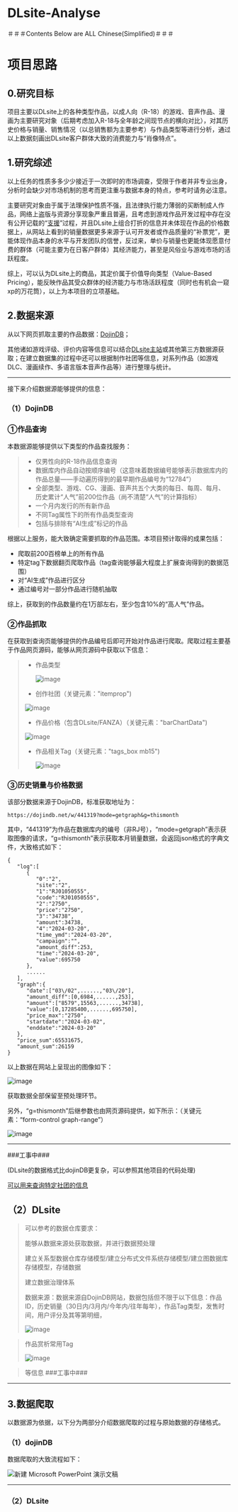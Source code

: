 # DLsite-Analyse

＃＃＃Contents Below are ALL Chinese(Simplified)＃＃＃

# 项目思路

## **0.研究目标**

项目主要以DLsite上的各种类型作品，以成人向（R-18）的游戏、音声作品、漫画为主要研究对象（后期考虑加入R-18与全年龄之间现节点的横向对比），对其历史价格与销量、销售情况（以总销售额为主要参考）与作品类型等进行分析，通过以上数据刻画出DLsite客户群体大致的消费能力与“肖像特点”。

## **1.研究综述**

以上任务的性质多多少少接近于一次即时的市场调查，受限于作者并非专业出身，分析时会缺少对市场机制的思考而更注重与数据本身的特点，参考时请务必注意。

主要研究对象由于属于法理保护性质不强，且法律执行能力薄弱的买断制成人作品，网络上盗版与资源分享现象严重且普遍，且考虑到游戏作品开发过程中存在没有公开记载的“[支援](https://ci-en.dlsite.com)”过程，并且DLsite上组合打折的信息并未体现在作品的价格数据上，从网站上看到的销量数据更多来源于认可开发者或作品质量的“补票党”，更能体现作品本身的水平与开发团队的信誉，反过来，单价与销量也更能体现愿意付费的群体（可能主要为在日客户群体）其经济能力，甚至是风俗业与游戏市场的活跃程度。

综上，可以认为DLsite上的商品，其定价属于价值导向类型（Value-Based Pricing），能反映作品其受众群体的经济能力与市场活跃程度（同时也有机会一窥xp的万花筒），以上为本项目的立项基础。

## **2.数据来源**

从以下网页抓取主要的作品数据：[DojinDB](https://dojindb.net)；

其他诸如游戏评级、评价内容等信息可以结合[DLsite主站](https://www.dlsite.com)或其他第三方数据源获取；在建立数据集的过程中还可以根据制作社团等信息，对系列作品（如游戏DLC、漫画续作、多语言版本音声作品等）进行整理与统计。

------

接下来介绍数据源能够提供的信息：

### （1）DojinDB

### ①作品查询

本数据源能够提供以下类型的作品查找服务：

> - 仅男性向的R-18作品信息查询
> - 数据库内作品自动按顺序编号（这意味着数据编号能够表示数据库内的作品总量——手动遍历得到的最早期作品编号为“12784”）
> - 全部类型、游戏、CG、漫画、音声共五个大类的每日、每周、每月、历史累计“人气”前200位作品（尚不清楚“人气”的计算指标）
> - 一个月内发行的所有新作品
> - 不同Tag属性下的所有作品类型查询
> - 包括与排除有“AI生成”标记的作品

根据以上服务，能大致确定需要抓取的作品范围。本项目预计取得的成果包括：

- 爬取前200百榜单上的所有作品
- 特定tag下数据翻页爬取作品（tag查询能够最大程度上扩展查询得到的数据范围）
- 对“AI生成”作品进行区分
- 通过编号对一部分作品进行随机抽取

综上，获取到的作品数量约在1万部左右，至少包含10%的“高人气”作品。

### ②作品抓取

在获取到查询页能够提供的作品编号后即可开始对作品进行爬取。爬取过程主要基于作品网页源码，能够从网页源码中获取以下信息：

> - 作品类型
>
>   ![image](https://github.com/Hammerous/DLsite-Analyse/assets/79643219/df179cfa-ff64-46f3-9997-8bf3f7ae6505)
>
>
> - 创作社团（关键元素："itemprop")
>
>  ![image](https://github.com/Hammerous/DLsite-Analyse/assets/79643219/435a4218-f23a-4cf2-b5c2-a63c5d22f30c)
>
>
> - 作品价格（包含DLsite/FANZA）（关键元素："barChartData")
>
>  ![image](https://github.com/Hammerous/DLsite-Analyse/assets/79643219/e16f50c3-57dc-4fa0-b929-1488dda8bdbc)
>
>
> - 作品相关Tag（关键元素："tags_box mb15")
>
>   ![image](https://github.com/Hammerous/DLsite-Analyse/assets/79643219/6c4d91d1-161c-48da-aca5-507720316921)


### ③历史销量与价格数据

该部分数据来源于DojinDB，标准获取地址为：

```
https://dojindb.net/w/441319?mode=getgraph&g=thismonth
```

其中，“441319”为作品在数据库内的编号（非RJ号），“mode=getgraph”表示获取图像的请求，“g=thismonth”表示获取本月销量数据，会返回json格式的字典文件，大致格式如下：

```
{
   "log":[
      {
         "0":"2",
         "site":"2",
         "1":"RJ01050555",
         "code":"RJ01050555",
         "2":"2750",
         "price":"2750",
         "3":"34738",
         "amount":34738,
         "4":"2024-03-20",
         "time_ymd":"2024-03-20",
         "campaign":"",
         "amount_diff":253,
         "time":"2024-03-20",
         "value":695750
      },
      ......
   ],
   "graph":{
      "date":["03\/02",......,"03\/20"],
      "amount_diff":[0,6984,......,253],
      "amount":["8579",15563,......,34738],
      "value":[0,17285400,......,695750],
      "price_max":"2750",
      "startdate":"2024-03-02",
      "enddate":"2024-03-20"
   },
   "price_sum":65531675,
   "amount_sum":26159
}
```

以上数据在网站上呈现出的图像如下：

![image](https://github.com/Hammerous/DLsite-Analyse/assets/79643219/78f113df-fad5-4093-8222-070ee1875da8)


获取数据全部保留至预处理环节。

另外，“g=thismonth”后继参数也由网页源码提供，如下所示：（关键元素：“form-control graph-range”）

![image](https://github.com/Hammerous/DLsite-Analyse/assets/79643219/16bc9b5c-6aaa-494d-9111-12134d5e77e7)



------

###工事中###

(DLsite的数据格式比dojinDB更复杂，可以参照其他项目的代码处理)

[可以用来查询特定社团的信息](https://dojindb.net/c/?s=%E8%81%96%E8%8F%AF%E5%BF%AB%E6%A5%BD%E6%9B%B8%E5%BA%97&mode=getgraph&g=30days)

## （2）DLsite

> 可以参考的数据仓库要求：
>
> 能够从数据来源处获取数据，并进行数据预处理
>
> 建立关系型数据仓库存储模型/建立分布式文件系统存储模型/建立图数据库存储模型，存储数据
>
> 建立数据治理体系
>
> 数据来源：数据来源自DojinDB网站，数据包括但不限于以下信息：作品ID，历史销量（30日内/3月内/今年内/往年每年），作品Tag类型，发售时间，用户评分及其等第明细，
>
> ![image](https://github.com/Hammerous/DLsite-Analyse/assets/79643219/925cd934-9278-46c8-8337-5db2abe99a06)

>
> 作品赏析常用Tag
>
> ![image](https://github.com/Hammerous/DLsite-Analyse/assets/79643219/db0819ec-99ed-4984-a0c3-9c25b44e674c)

>
> 等信息
###工事中###

------

## **3.数据爬取**

以数据源为依据，以下分为两部分介绍数据爬取的过程与原始数据的存储格式。

### （1）dojinDB

数据爬取的大致流程如下：

![新建 Microsoft PowerPoint 演示文稿](https://github.com/Hammerous/DLsite-Analyse/assets/79643219/fb4b35a0-3354-4eec-a928-d4d6ac4bbf22)

------

### （2）DLsite
